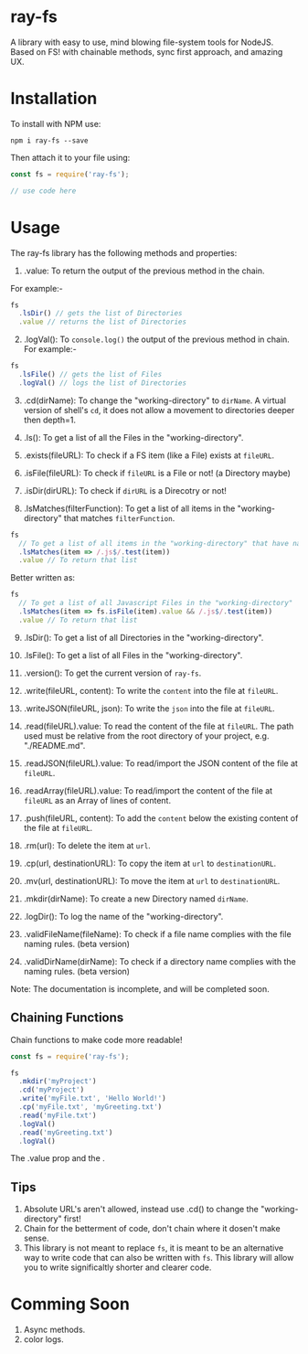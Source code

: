 # ray-fs
A library with easy to use, mind blowing file-system tools for NodeJS. Based on FS! with chainable methods, sync first approach, and amazing UX.

# Installation
To install with NPM use:
```
npm i ray-fs --save
```

Then attach it to your file using:
```javascript
const fs = require('ray-fs');

// use code here
```

# Usage
The ray-fs library has the following methods and properties:
1. .value: To return the output of the previous method in the chain.

For example:-
```javascript
fs
  .lsDir() // gets the list of Directories
  .value // returns the list of Directories
```

2. .logVal(): To `console.log()` the output of the previous method in chain.
For example:-
```javascript
fs
  .lsFile() // gets the list of Files
  .logVal() // logs the list of Directories
```

3. .cd(dirName): To change the "working-directory" to `dirName`. A virtual version of shell's `cd`, it does not allow a movement to directories deeper then depth=1. 

4. .ls(): To get a list of all the Files in the "working-directory".

5. .exists(fileURL): To check if a FS item (like a File) exists at `fileURL`.

6. .isFile(fileURL): To check if `fileURL` is a File or not! (a Directory maybe)

7. .isDir(dirURL): To check if `dirURL` is a Direcotry or not!

8. .lsMatches(filterFunction): To get a list of all items in the "working-directory" that matches `filterFunction`.

```javascript
fs
  // To get a list of all items in the "working-directory" that have names ending in ".js"
  .lsMatches(item => /.js$/.test(item))
  .value // To return that list
```

Better written as:

```javascript
fs
  // To get a list of all Javascript Files in the "working-directory"
  .lsMatches(item => fs.isFile(item).value && /.js$/.test(item))
  .value // To return that list
```

9. .lsDir(): To get a list of all Directories in the "working-directory".

10. .lsFile(): To get a list of all Files in the "working-directory".

11. .version(): To get the current version of `ray-fs`.

12. .write(fileURL, content): To write the `content` into the file at `fileURL`.

13. .writeJSON(fileURL, json): To write the `json` into the file at `fileURL`.

14. .read(fileURL).value: To read the content of the file at `fileURL`. The path used must be relative from the root directory of your project, e.g. "./README.md".

15. .readJSON(fileURL).value: To read/import the JSON content of the file at `fileURL`.

16. .readArray(fileURL).value: To read/import the content of the file at `fileURL` as an Array of lines of content.

17. .push(fileURL, content): To add the `content` below the existing content of the file at `fileURL`.

18. .rm(url):  To delete the item at `url`.

19. .cp(url, destinationURL): To copy the item at `url` to `destinationURL`.

20. .mv(url, destinationURL): To move the item at `url` to `destinationURL`.

21. .mkdir(dirName): To create a new Directory named `dirName`.

22. .logDir(): To log the name of the "working-directory".

23. .validFileName(fileName): To check if a file name complies with the file naming rules. (beta version)

24. .validDirName(dirName): To check if a directory name complies with the naming rules. (beta version)

Note: The documentation is incomplete, and will be completed soon.

## Chaining Functions
Chain functions to make code more readable!

```javascript
const fs = require('ray-fs');

fs
  .mkdir('myProject')
  .cd('myProject')
  .write('myFile.txt', 'Hello World!')
  .cp('myFile.txt', 'myGreeting.txt')
  .read('myFile.txt')
  .logVal()
  .read('myGreeting.txt')
  .logVal()

```
The .value prop and the .


## Tips
1. Absolute URL's aren't allowed, instead use .cd() to change the "working-directory" first!
2. Chain for the betterment of code, don't chain where it dosen't make sense.
3. This library is not meant to replace `fs`, it is meant to be an alternative way to write code that can also be written with `fs`. This library will allow you to write significaltly shorter and clearer code.

# Comming Soon
1. Async methods.
2. color logs.

